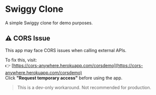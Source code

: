 # Swiggy Clone

A simple Swiggy clone for demo purposes.

## ⚠️ CORS Issue

This app may face CORS issues when calling external APIs.

To fix this, visit:  
👉 [https://cors-anywhere.herokuapp.com/corsdemo](https://cors-anywhere.herokuapp.com/corsdemo)  
Click **"Request temporary access"** before using the app.

> This is a dev-only workaround. Not recommended for production.
